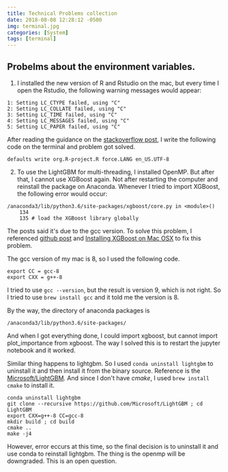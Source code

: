 ```yaml
---
title: Technical Problems collection
date: 2018-08-08 12:28:12 -0500
img: terminal.jpg
categories: [System]
tags: [terminal]
---
```


## Probelms about the environment variables.

1. I installed the new version of R and Rstudio on the mac, but every time I open the Rstudio, 
the following warning messages would appear:
```
1: Setting LC_CTYPE failed, using "C"
2: Setting LC_COLLATE failed, using "C"
3: Setting LC_TIME failed, using "C"
4: Setting LC_MESSAGES failed, using "C"
5: Setting LC_PAPER failed, using "C"
```
After reading the guidance on the [stackoverflow post](https://stackoverflow.com/questions/9689104/installing-r-on-mac-warning-messages-setting-lc-ctype-failed-using-c), I write the following code on the terminal and problem got solved.
```
defaults write org.R-project.R force.LANG en_US.UTF-8
```

2. To use the LightGBM for multi-threading, I installed OpenMP. But after that, I cannot use XGBoost again. Not after restarting the computer and reinstall the package on Anaconda. Whenever I tried to import XGBoost, the following error would occur:
```
/anaconda3/lib/python3.6/site-packages/xgboost/core.py in <module>()
    134 
    135 # load the XGBoost library globally
```
The posts said it's due to the gcc version. To solve this problem, I referenced [github post](https://github.com/dmlc/xgboost/issues/1442) and [Installing XGBoost on Mac OSX](https://www.ibm.com/developerworks/community/blogs/jfp/entry/Installing_XGBoost_on_Mac_OSX?lang=en) to fix this problem.

The gcc version of my mac is 8, so I used the following code.
```
export CC = gcc-8
export CXX = g++-8
```
I tried to use `gcc --version`, but the result is version 9, which is not right. So I tried to use `brew install gcc` and it told me the version is 8.

By the way, the directory of anaconda packages is 
```
/anaconda3/lib/python3.6/site-packages/
```

And when I got everything done, I could import xgboost, but cannot import plot_importance from xgboost. The way I solved this is to restart the jupyter notebook and it worked.

Similar thing happens to lightgbm. So I used `conda uninstall lightgbm` to uninstall it and then install it from the binary source. Reference is the [Microsoft/LightGBM](https://github.com/Microsoft/LightGBM/issues/1369). And since I don't have *cmake*, I used `brew install cmake` to install it.
```
conda uninstall lightgbm
git clone --recursive https://github.com/Microsoft/LightGBM ; cd LightGBM
export CXX=g++-8 CC=gcc-8
mkdir build ; cd build
cmake ..
make -j4
```
However, error eccurs at this time, so the final decision is to uninstall it and use conda to reinstall lightgbm. The thing is the openmp will be downgraded. This is an open question.
